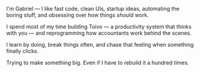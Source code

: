 I'm Gabriel — I like fast code, clean UIs, startup ideas, automating the boring stuff, and obsessing over how things *should* work.

I spend most of my time building Toivo — a productivity system that thinks with you — and reprogramming how accountants work behind the scenes.

I learn by doing, break things often, and chase that feeling when something finally clicks.

Trying to make something big. Even if I have to rebuild it a hundred times.
